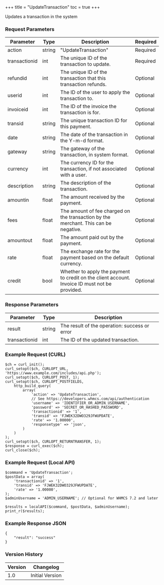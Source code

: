 +++
title = "UpdateTransaction"
toc = true
+++

Updates a transaction in the system

### Request Parameters

| Parameter | Type | Description | Required |
| --------- | ---- | ----------- | -------- |
| action | string | "UpdateTransaction" | Required |
| transactionid | int | The unique ID of the transaction to update. | Required |
| refundid | int | The unique ID of the transaction that this transaction refunds. | Optional |
| userid | int | The ID of the user to apply the transaction to. | Optional |
| invoiceid | int | The ID of the invoice the transaction is for. | Optional |
| transid | string | The unique transaction ID for this payment. | Optional |
| date | string | The date of the transaction in the Y-m-d format. | Optional |
| gateway | string | The gateway of the transaction, in system format. | Optional |
| currency | int | The currency ID for the transaction, if not associated with a user. | Optional |
| description | string | The description of the transaction. | Optional |
| amountin | float | The amount received by the payment. | Optional |
| fees | float | The amount of fee charged on the transaction by the merchant. This can be negative. | Optional |
| amountout | float | The amount paid out by the payment. | Optional |
| rate | float | The exchange rate for the payment based on the default currency. | Optional |
| credit | bool | Whether to apply the payment to credit on the client account. Invoice ID must not be provided. | Optional |

### Response Parameters

| Parameter | Type | Description |
| --------- | ---- | ----------- |
| result | string | The result of the operation: success or error |
| transactionid | int | The ID of the updated transaction. |


### Example Request (CURL)

```
$ch = curl_init();
curl_setopt($ch, CURLOPT_URL, 'https://www.example.com/includes/api.php');
curl_setopt($ch, CURLOPT_POST, 1);
curl_setopt($ch, CURLOPT_POSTFIELDS,
    http_build_query(
        array(
            'action' => 'UpdateTransaction',
            // See https://developers.whmcs.com/api/authentication
            'username' => 'IDENTIFIER_OR_ADMIN_USERNAME',
            'password' => 'SECRET_OR_HASHED_PASSWORD',
            'transactionid' => '1',
            'transid' => 'FJWEK32DWO329JFWUPDATE',
            'rate' => '1.00000',
            'responsetype' => 'json',
        )
    )
);
curl_setopt($ch, CURLOPT_RETURNTRANSFER, 1);
$response = curl_exec($ch);
curl_close($ch);
```


### Example Request (Local API)

```
$command = 'UpdateTransaction';
$postData = array(
    'transactionid' => '1',
    'transid' => 'FJWEK32DWO329JFWUPDATE',
    'rate' => '1.00000',
);
$adminUsername = 'ADMIN_USERNAME'; // Optional for WHMCS 7.2 and later

$results = localAPI($command, $postData, $adminUsername);
print_r($results);
```


### Example Response JSON

```
{
    "result": "success"
}
```


### Version History

| Version | Changelog |
| ------- | --------- |
| 1.0 | Initial Version |

